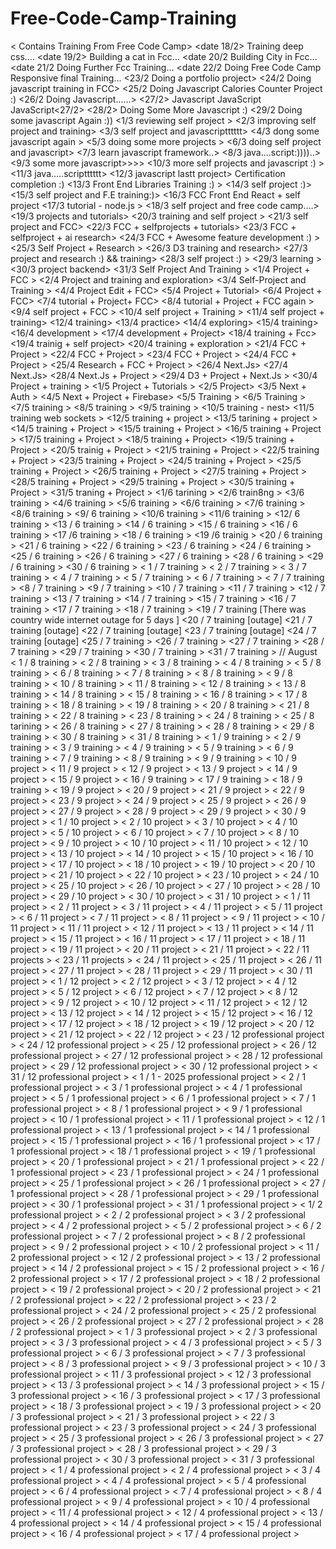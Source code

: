 # Free-Code-Camp-Training
< Contains Training From Free Code Camp>
<date 18/2> Training deep css....
<date 19/2> Building a cat in Fcc...
<date 20/2 Building City in Fcc...
<date 21/2 Doing Further Fcc Training...
<date 22/2 Doing Free Code Camp Responsive final Training...
<23/2 Doing a portfolio project>
<24/2 Doing javascript training in FCC>
<25/2 Doing Javascript Calories Counter Project :)
<26/2 Doing Javascript......>
<27/2> Javascript JavaScript JavaScript<27/2> 
<28/2> Doing Some More Javascript :)
<29/2 Doing some javascript Again :))
<1/3 reviewing self project >
<2/3 improving self project and training>
<3/3 self project and javascriptttttt>
<4/3 dong some javascript again >
<5/3 doing some more projects >
<6/3 doing self project and javascript>
<7/3 learn javascript framework..>
<8/3 java....script:))))..>
<9/3 some more javascript>>>>
<10/3 more self projects and javascript :) >
<11/3 java.....scriptttttt>
<12/3 javascript lastt project> Certification completion :)
<13/3 Front End Libraries Training :) >
<14/3 self project :)>
<15/3 self project and F.E training:)>
<16/3 FCC Front End React + self project
<17/3 tutorial - node.js >
<18/3 self project and free code camp....>
<19/3 projects and tutorials>
<20/3 training and self project >
<21/3 self project and FCC>
<22/3 FCC + selfprojects + tutorials>
<23/3 FCC + selfproject + ai research>
<24/3 FCC + Awesome feature development :) >
<25/3 Self Project + Research >
<26/3 D3 training and research>
<27/3 project and research :) && training>
<28/3 self project :) >
<29/3 learning >
<30/3 project backend>
<31/3 Self Project And Training >
<1/4 Project + FCC >
<2/4 Project and training and exploration>
<3/4 Self-Project and Training >
<4/4 Project Edit + FCC>
<5/4 Project + Tutorial>
<6/4 Project + FCC>
<7/4 tutorial + Project+ FCC>
<8/4 tutorial + Project + FCC again >
<9/4 self project + FCC >
<10/4 self project + Training >
<11/4 self project + training>
<12/4 training>
<13/4 practice>
<14/4 exploring>
<15/4 training>
<16/4 development >
<17/4 development + Project>
<18/4 training + Fcc>
<19/4 trainig + self project>
<20/4 training + exploration >
<21/4 FCC + Project >
<22/4 FCC + Project >
<23/4 FCC + Project >
<24/4 FCC + Project >
<25/4 Research + FCC + Project >
<26/4 Next.Js>
<27/4 Next.Js>
<28/4 Next.Js + Project >
<29/4 D3 + Project + Next.Js >
<30/4 Project + training >
<1/5 Project + Tutorials >
<2/5 Project>
<3/5 Next + Auth >
<4/5 Next + Project + Firebase>
<5/5 Training >
<6/5 Training >
<7/5 training >
<8/5 training >
<9/5 training >
<10/5 training - nest>
<11/5 training web sockets >
<12/5 training + project >
<13/5 tarining + project > 
<14/5 training + Project >
<15/5 training + Project >
<16/5 training + Project >
<17/5 training + Project >
<18/5 training + Project>
<19/5 training + Project >
<20/5 trainig + Project >
<21/5 training + Project >
<22/5 training + Project >
<23/5 training + Project >
<24/5 training + Project >
<25/5 training + Project >
<26/5 training + Project >
<27/5 training + Project >
<28/5 training + Project >
<29/5 training + Project >
<30/5 training + Project >
<31/5 traning + Project >
<1/6 tarining >
<2/6 train8ng >
<3/6 training >
<4/6 training >
<5/6 training >
<6/6 training >
<7/6 training >
<8/6 training >
<9/ 6 training >
<10/6 training >
<11/6 training >
<12/ 6 training >
<13 / 6 training >
<14 / 6 training >
<15 / 6 training >
<16 / 6 training >
<17 /6 training >
<18 / 6 training  >
<19 /6 trainig >
<20 / 6 training >
<21 / 6 training >
<22 / 6 training >
<23 / 6 training >
<24 / 6 training >
<25 / 6 training >
<26 / 6 training >
<27 / 6 training >
<28 / 6 training >
<29 / 6 training >
<30 / 6 training >
< 1 / 7 training >
< 2 / 7 training >
< 3 / 7 training >
< 4 / 7 training >
< 5 / 7 training >
< 6 / 7 training >
< 7 / 7 training >
<8 / 7 training >
<9 / 7 training >
<10 / 7 training >
<11 / 7 training  >
<12 / 7 training >
<13 / 7 training >
<14 / 7 training >
<15 / 7 training >
<16 / 7 training >
<17 / 7 training >
<18 / 7 training >
<19 / 7 training  [There was country wide internet outage for 5 days ]
<20 / 7 training [outage]
<21 / 7 training [outage]
<22 / 7 training [outage]
<23 / 7 training [outage]
<24 / 7 training [outage]
<25 / 7 training >
<26 / 7 training >
<27 / 7 training >
<28 / 7 training >
<29 / 7 training >
<30 / 7 training >
<31 / 7 training >
// August
< 1 / 8 training >
< 2 / 8 training >
< 3 / 8 training >
< 4 / 8 training >
< 5 / 8 training >
< 6 / 8 training >
< 7 / 8 training >
< 8 / 8 training >
< 9 / 8 training >
< 10 / 8 training >
< 11 / 8 training >
< 12 / 8 training >
< 13 / 8 training >
< 14 / 8 training >
< 15 / 8 training >
< 16 / 8 training >
< 17 / 8 training >
< 18 / 8 training >
< 19 / 8 training >
< 20 / 8 training >
< 21 / 8 training >
< 22 / 8 training >
< 23 / 8 training >
< 24 / 8 training >
< 25 / 8 tarining >
< 26 / 8 training >
< 27 / 8 training >
< 28 / 8 training >
< 29 / 8 training >
< 30 / 8 training >
< 31 / 8 training >
< 1 / 9 training >
< 2 / 9 training >
< 3 / 9 training >
< 4 / 9 training >
< 5 / 9 training >
< 6 / 9 training >
< 7 / 9 training >
< 8 / 9 training >
< 9 / 9 training >
< 10 / 9 project >
< 11 / 9 project >
< 12 / 9 project >
< 13 / 9 project >
< 14 / 9 project >
< 15 / 9 project >
< 16 / 9 training >
< 17 / 9 training >
< 18 / 9 training >
< 19 / 9 project >
< 20 / 9 project >
< 21 / 9 project >
< 22 / 9 project >
< 23 / 9 project >
< 24 / 9 project >
< 25 / 9 project >
< 26 / 9 project >
< 27 / 9 project >
< 28 / 9 project >
< 29 / 9 project >
< 30 / 9 project >
< 1 / 10 project >
< 2 / 10 project >
< 3 / 10 project >
< 4 / 10 project >
< 5 / 10 project >
< 6 / 10 project >
< 7 / 10 project >
< 8 / 10 project >
< 9 / 10 project >
< 10 / 10 project >
< 11 / 10 project >
< 12 / 10 project >
< 13 / 10 project >
< 14 / 10 project >
< 15 / 10 project >
< 16 / 10 project >
< 17 / 10 project >
< 18 / 10 project >
< 19 / 10 project >
< 20 / 10 project >
< 21 / 10 project >
< 22 / 10 project >
< 23 / 10 project >
< 24 / 10 project >
< 25 / 10 project >
< 26 / 10 project >
< 27 / 10 project >
< 28 / 10 project >
< 29 / 10 project >
< 30 / 10 project >
< 31 / 10 project >
< 1 / 11 project >
< 2 / 11 project >
< 3 / 11 project >
< 4 / 11 project >
< 5 / 11 project >
< 6 / 11 project >
< 7 / 11 project >
< 8 / 11 project >
< 9 / 11 project >
< 10 / 11 project >
< 11 / 11 project >
< 12 / 11 project >
< 13 / 11 project >
< 14 / 11 project >
< 15 / 11 project >
< 16 / 11 project >
< 17 / 11 project >
< 18 / 11 project >
< 19 / 11 project >
< 20 / 11 project >
< 21 / 11 project >
< 22 / 11 projects >
< 23 / 11 projects >
< 24 / 11 project >
< 25 / 11 project >
< 26 / 11 project >
< 27 / 11 project >
< 28 / 11 project >
< 29 / 11 project >
< 30 / 11 project >
< 1 / 12 project >
< 2 / 12 project >
< 3 / 12 project >
< 4 / 12 project >
< 5 / 12 project >
< 6 / 12 project >
< 7 / 12 project >
< 8 / 12 project >
< 9 / 12 project >
< 10 / 12 project >
< 11 / 12 project >
< 12 / 12 project >
< 13 / 12 project >
< 14 / 12 project >
< 15 / 12 project >
< 16 / 12 project >
< 17 / 12 project >
< 18 / 12 project >
< 19 / 12 project >
< 20 / 12 project >
< 21 / 12 project >
< 22 / 12 project >
< 23 / 12 professional project >
< 24 / 12 professional project >
< 25 / 12 professional project >
< 26 / 12 professional project >
< 27 / 12 professional project >
< 28 / 12 professional project >
< 29 / 12 professional project >
< 30 / 12 professional project >
< 31 / 12 professional project >
< 1 / 1 - 2025 professional project >
< 2 / 1 professional project >
< 3 / 1 professional project >
< 4 / 1 professional project >
< 5 / 1 professional project >
< 6 / 1 professional project >
< 7 / 1 professional project >
< 8 / 1 professional project >
< 9 / 1 professional project >
< 10 / 1 professional project >
< 11 / 1 professional project >
< 12 / 1 professional project >
< 13 / 1 professional project >
< 14 / 1 professional project > 
< 15 / 1 professional project >
< 16 / 1 professional project >
< 17 / 1 professional project >
< 18 / 1 professional project >
< 19 / 1 professional project >
< 20 / 1 professional project >
< 21 / 1 professional project >
< 22 / 1 professional project >
< 23 / 1 professional project >
< 24 / 1 professional project >
< 25 / 1 professional project >
< 26 / 1 professional project >
< 27 / 1 professional project >
< 28 / 1 professional project >
< 29 / 1 professional project >
< 30 / 1 professional project >
< 31 / 1 professional project >
< 1/ 2 professional project >
< 2 / 2 professional project >
< 3 / 2 professional project > 
< 4 / 2 professional project >
< 5 / 2 professional project >
< 6 / 2 professional project >
< 7 / 2 professional project >
< 8 / 2 professional project >
< 9 / 2 professional project >
< 10 / 2 professional project >
< 11 / 2 professional project >
< 12 / 2 professional project >
< 13 / 2 professional project >
< 14 / 2 professional project >
< 15 / 2 professional project >
< 16 / 2 professional project >
< 17 / 2 professional project >
< 18 / 2 professional project >
< 19 / 2 professional project >
< 20 / 2 professional project >
< 21 / 2 professional project >
< 22 / 2 professional project >
< 23 / 2 professional project >
< 24 / 2 professional project >
< 25 / 2 professional project >
< 26 / 2 professional project >
< 27 / 2 professional project >
< 28 / 2 professional project >
< 1 / 3 professional project >
< 2 / 3 professional project >
< 3 / 3 professional project >
< 4 / 3 professional project >
< 5 / 3 professional project >
< 6 / 3 professional project >
< 7 / 3 professional project >
< 8 / 3 professional project >
< 9 / 3 professional project >
< 10 / 3 professional project >
< 11 / 3 professional project >
< 12 / 3 professional project >
< 13 / 3 professional project >
< 14 / 3 professional project >
< 15 / 3 professional project >
< 16 / 3 professional project >
< 17 / 3 professional project >
< 18 / 3 professional project >
< 19 / 3 professional project >
< 20 / 3 professional project >
< 21 / 3 professional project >
< 22 / 3 professional project >
< 23 / 3 professional project >
< 24 / 3 professional project >
< 25 / 3 professional project >
< 26 / 3 professional project > 
< 27 / 3 professional project >
< 28 / 3 professional project >
< 29 / 3 professional project >
< 30 / 3 professional project >
< 31 / 3 professional project >
< 1 / 4 professional project >
< 2 / 4 professional project >
< 3 / 4 professional project >
< 4 / 4 professional project >
< 5 / 4 professional project >
< 6 / 4 professional project >
< 7 / 4 professional project > 
< 8 / 4 professional project >
< 9 / 4 professional project >
< 10 / 4 professional project >
< 11 / 4 professional project >
< 12 / 4 professional project >
< 13 / 4 professional project >
< 14 / 4 professional project >
< 15 / 4 professional project >
< 16 / 4 professional project >
< 17 / 4 professional project >
